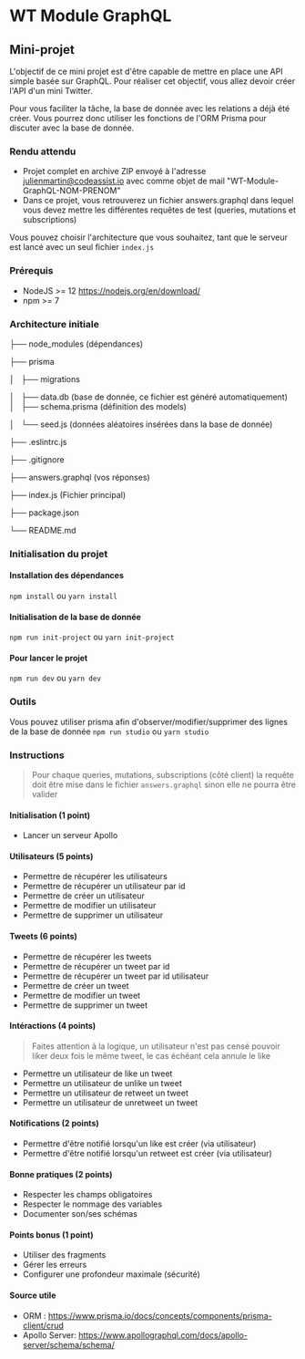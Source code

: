 # WT Module GraphQL
## Mini-projet

L'objectif de ce mini projet est d'être capable de mettre en place une API simple basée sur GraphQL.
Pour réaliser cet objectif, vous allez devoir créer l'API d'un mini Twitter.

Pour vous faciliter la tâche, la base de donnée avec les relations a déjà été créer.
Vous pourrez donc utiliser les fonctions de l'ORM Prisma pour discuter avec la base de donnée.

### Rendu attendu 
- Projet complet en archive ZIP envoyé à l'adresse julienmartin@codeassist.io avec comme objet de mail "WT-Module-GraphQL-NOM-PRENOM"
- Dans ce projet, vous retrouverez un fichier answers.graphql dans lequel vous devez mettre les différentes requêtes de test (queries, mutations et subscriptions)

Vous pouvez choisir l'architecture que vous souhaitez, tant que le serveur est lancé avec un seul fichier `index.js`


### Prérequis
* NodeJS >= 12 https://nodejs.org/en/download/
* npm >= 7

### Architecture initiale

├── node_modules (dépendances)

├── prisma

│   ├── migrations


│   ├── data.db (base de donnée, ce fichier est généré automatiquement)
│   ├── schema.prisma (définition des models)

│   └── seed.js (données aléatoires insérées dans la base de donnée)

├── .eslintrc.js

├── .gitignore

├── answers.graphql (vos réponses)

├── index.js (Fichier principal)

├── package.json

└── README.md

### Initialisation du projet
#### Installation des dépendances
`npm install` ou `yarn install`

#### Initialisation de la base de donnée
`npm run init-project` ou `yarn init-project`

#### Pour lancer le projet 
`npm run dev` ou `yarn dev`

### Outils
Vous pouvez utiliser prisma afin d'observer/modifier/supprimer des lignes de la base de donnée
`npm run studio` ou `yarn studio` 

### Instructions
> Pour chaque queries, mutations, subscriptions (côté client) la requête doit être mise dans le fichier `answers.graphql` sinon elle ne pourra être valider
#### Initialisation (1 point)
* Lancer un serveur Apollo

#### Utilisateurs (5 points)
* Permettre de récupérer les utilisateurs
* Permettre de récupérer un utilisateur par id
* Permettre de créer un utilisateur
* Permettre de modifier un utilisateur
* Permettre de supprimer un utilisateur

#### Tweets (6 points)
* Permettre de récupérer les tweets
* Permettre de récupérer un tweet par id
* Permettre de récupérer un tweet par id utilisateur
* Permettre de créer un tweet
* Permettre de modifier un tweet
* Permettre de supprimer un tweet

#### Intéractions (4 points)
> Faites attention à la logique, un utilisateur n'est pas censé pouvoir liker deux fois le même tweet, le cas échéant cela annule le like
* Permettre un utilisateur de like un tweet
* Permettre un utilisateur de unlike un tweet
* Permettre un utilisateur de retweet un tweet
* Permettre un utilisateur de unretweet un tweet

#### Notifications (2 points)
* Permettre d'être notifié lorsqu'un like est créer (via utilisateur)
* Permettre d'être notifié lorsqu'un retweet est créer (via utilisateur)

#### Bonne pratiques (2 points)
* Respecter les champs obligatoires
* Respecter le nommage des variables
* Documenter son/ses schémas

#### Points bonus (1 point)
* Utiliser des fragments
* Gérer les erreurs
* Configurer une profondeur maximale (sécurité)

#### Source utile
* ORM : https://www.prisma.io/docs/concepts/components/prisma-client/crud
* Apollo Server: https://www.apollographql.com/docs/apollo-server/schema/schema/
